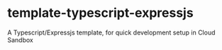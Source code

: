 # template-typescript-expressjs
A Typescript/Expressjs template, for quick development setup in Cloud Sandbox
